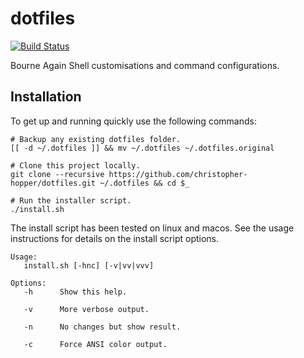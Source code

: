 dotfiles
========

[![Build Status](https://travis-ci.org/christopher-hopper/dotfiles.svg?branch=master)](https://travis-ci.org/christopher-hopper/dotfiles)

Bourne Again Shell customisations and command configurations.

Installation
------------

To get up and running quickly use the following commands:

```
# Backup any existing dotfiles folder.
[[ -d ~/.dotfiles ]] && mv ~/.dotfiles ~/.dotfiles.original

# Clone this project locally.
git clone --recursive https://github.com/christopher-hopper/dotfiles.git ~/.dotfiles && cd $_

# Run the installer script.
./install.sh
```

The install script has been tested on linux and macos. See the usage instructions for details
on the install script options.

```
Usage:
   install.sh [-hnc] [-v|vv|vvv]

Options:
   -h      Show this help.

   -v      More verbose output.

   -n      No changes but show result.

   -c      Force ANSI color output.
```

